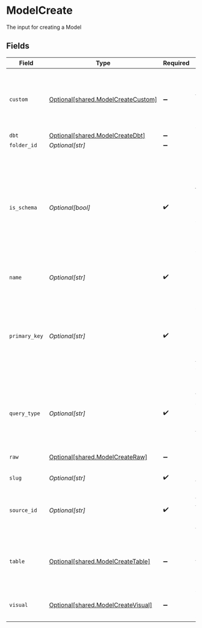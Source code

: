 # ModelCreate

The input for creating a Model


## Fields

| Field                                                                                                                                    | Type                                                                                                                                     | Required                                                                                                                                 | Description                                                                                                                              |
| ---------------------------------------------------------------------------------------------------------------------------------------- | ---------------------------------------------------------------------------------------------------------------------------------------- | ---------------------------------------------------------------------------------------------------------------------------------------- | ---------------------------------------------------------------------------------------------------------------------------------------- |
| `custom`                                                                                                                                 | [Optional[shared.ModelCreateCustom]](undefined/models/shared/modelcreatecustom.md)                                                       | :heavy_minus_sign:                                                                                                                       | Custom query for sources that doesn't support sql. For example, Airtable.                                                                |
| `dbt`                                                                                                                                    | [Optional[shared.ModelCreateDbt]](undefined/models/shared/modelcreatedbt.md)                                                             | :heavy_minus_sign:                                                                                                                       | N/A                                                                                                                                      |
| `folder_id`                                                                                                                              | *Optional[str]*                                                                                                                          | :heavy_minus_sign:                                                                                                                       | N/A                                                                                                                                      |
| `is_schema`                                                                                                                              | *Optional[bool]*                                                                                                                         | :heavy_check_mark:                                                                                                                       | If is_schema is true, the model is just used to build other models.<br/>Either as part of visual querying, or as the root of a visual query. |
| `name`                                                                                                                                   | *Optional[str]*                                                                                                                          | :heavy_check_mark:                                                                                                                       | The name of the model                                                                                                                    |
| `primary_key`                                                                                                                            | *Optional[str]*                                                                                                                          | :heavy_check_mark:                                                                                                                       | The primary key will be null if the query doesn't get directly synced (e.g. a relationship table for visual querying)                    |
| `query_type`                                                                                                                             | *Optional[str]*                                                                                                                          | :heavy_check_mark:                                                                                                                       | The type of the query. Available options: custom, raw_sql, tabel, dbt and visual.                                                        |
| `raw`                                                                                                                                    | [Optional[shared.ModelCreateRaw]](undefined/models/shared/modelcreateraw.md)                                                             | :heavy_minus_sign:                                                                                                                       | Standard raw SQL query                                                                                                                   |
| `slug`                                                                                                                                   | *Optional[str]*                                                                                                                          | :heavy_check_mark:                                                                                                                       | The slug of the model                                                                                                                    |
| `source_id`                                                                                                                              | *Optional[str]*                                                                                                                          | :heavy_check_mark:                                                                                                                       | The id of the source that model is connected to                                                                                          |
| `table`                                                                                                                                  | [Optional[shared.ModelCreateTable]](undefined/models/shared/modelcreatetable.md)                                                         | :heavy_minus_sign:                                                                                                                       | Table-based query that fetches on a table instead of SQL                                                                                 |
| `visual`                                                                                                                                 | [Optional[shared.ModelCreateVisual]](undefined/models/shared/modelcreatevisual.md)                                                       | :heavy_minus_sign:                                                                                                                       | Visual query, used by audience                                                                                                           |